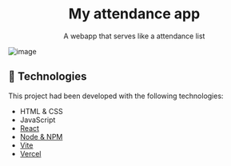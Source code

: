 <h1 align="center">My attendance app</h1>

<p align="center">
A webapp that serves like a attendance list
</p>

![image](https://cdn.discordapp.com/attachments/1035659746906230927/1042136019534889050/66d1650c-79e2-4617-83fd-196bfaf83c36.png)


## 🚀 Technologies

This project had been developed with the following technologies:

- HTML & CSS
- JavaScript
- [React](https://reactjs.org/)
- [Node & NPM](https://nodejs.org/)
- [Vite](https://vitejs.dev/)
- [Vercel](https://vercel.com)
